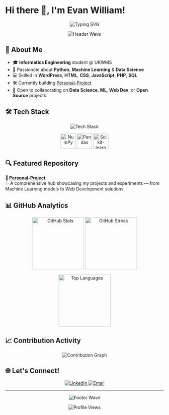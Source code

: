 # Hi there 👋, I'm Evan William!

<p align="center">
  <img src="https://readme-typing-svg.herokuapp.com?font=Fira+Code&size=30&pause=1000&color=00C2FF&center=true&vCenter=true&width=600&lines=Python+%7C+ML+Enthusiast;Web+Developer+%7C+Data+Explorer;Always+Learning+%26+Building+🚀" alt="Typing SVG" />
</p>

<p align="center">
  <img src="https://capsule-render.vercel.app/api?type=waving&color=0:00C2FF,100:9D00FF&height=120&section=header" alt="Header Wave"/>
</p>

## 🌟 About Me

- 🎓 **Informatics Engineering** student @ UKWMS
- 🔭 Passionate about **Python**, **Machine Learning** & **Data Science**
- 💻 Skilled in **WordPress**, **HTML**, **CSS**, **JavaScript**, **PHP**, **SQL**
- 🛠️ Currently building [Personal-Project](https://github.com/evan-william/personal-project)
- 🤝 Open to collaborating on **Data Science**, **ML**, **Web Dev**, or **Open Source** projects

## 🛠️ Tech Stack

<p align="center">
  <!-- Programming Languages & Frameworks -->
  <img src="https://skillicons.dev/icons?i=python,pytorch,cpp,js,php,html,css,wordpress,mysql" alt="Tech Stack" />
</p>

<p align="center">
  <!-- Data Science & ML Tools -->
  <img src="https://cdn.jsdelivr.net/gh/devicons/devicon/icons/numpy/numpy-original.svg" width="48" height="48" alt="NumPy" />
  <img src="https://cdn.jsdelivr.net/gh/devicons/devicon/icons/pandas/pandas-original.svg" width="48" height="48" alt="Pandas" />
  <img src="https://upload.wikimedia.org/wikipedia/commons/0/05/Scikit_learn_logo_small.svg" width="48" height="48" alt="Scikit-learn" />
</p>

## 🔍 Featured Repository

**📂 [Personal-Project](https://github.com/evan-william/personal-project)**  
✨ A comprehensive hub showcasing my projects and experiments — from Machine Learning models to Web Development solutions.

## 📊 GitHub Analytics

<p align="center">
  <img src="https://github-readme-stats.vercel.app/api?username=evan-william&show_icons=true&theme=radical&hide_border=true&count_private=true" height="165" alt="GitHub Stats"/>
  <img src="https://github-readme-streak-stats.herokuapp.com/?user=evan-william&theme=radical&hide_border=true" height="165" alt="GitHub Streak"/>
</p>

<p align="center">
  <img src="https://github-readme-stats.vercel.app/api/top-langs/?username=evan-william&layout=compact&theme=radical&hide_border=true&langs_count=8" height="165" alt="Top Languages"/>
</p>

## 📈 Contribution Activity

<p align="center">
  <img src="https://github-readme-activity-graph.vercel.app/graph?username=evan-william&theme=react-dark&bg_color=0D1117&color=00C2FF&line=9D00FF&point=FFFFFF&area=true&hide_border=true" alt="Contribution Graph" />
</p>

## 🌐 Let's Connect!

<p align="center">
  <a href="https://www.linkedin.com/in/evanwilliam03/">
    <img src="https://img.shields.io/badge/LinkedIn-0077B5?style=for-the-badge&logo=linkedin&logoColor=white" alt="LinkedIn"/>
  </a>
  <a href="mailto:evanwilliam303@gmail.com">
    <img src="https://img.shields.io/badge/Email-D14836?style=for-the-badge&logo=gmail&logoColor=white" alt="Email"/>
  </a>
</p>

---

<p align="center">
  <img src="https://capsule-render.vercel.app/api?type=waving&color=0:9D00FF,100:00C2FF&height=120&section=footer" alt="Footer Wave"/>
</p>

<p align="center">
  <img src="https://komarev.com/ghpvc/?username=evan-william&color=00C2FF&style=flat-square&label=Profile+Views" alt="Profile Views"/>
</p>
